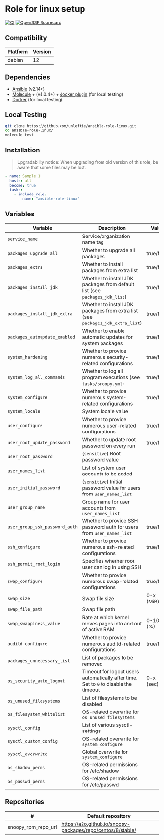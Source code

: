 # Role for linux setup

[![CI](https://github.com/unleftie/ansible-role-linux/actions/workflows/ci.yml/badge.svg)](https://github.com/unleftie/ansible-role-linux/actions/workflows/ci.yml)
[![OpenSSF Scorecard](https://api.securityscorecards.dev/projects/github.com/unleftie/ansible-role-zsh/badge)](https://securityscorecards.dev/viewer/?uri=github.com/unleftie/ansible-role-linux)

## Compatibility

| Platform | Version |
| -------- | ------- |
| debian   | 12      |

## Dependencies

- [Ansible](https://docs.ansible.com/ansible/latest/installation_guide/intro_installation.html) (v2.14+)
- [Molecule](https://molecule.readthedocs.io/en/latest/installation.html) + (v4.0.4+) + [docker plugin](https://github.com/ansible-community/molecule-plugins) (for local testing)
- [Docker](https://docs.docker.com/get-docker/) (for local testing)

## Local Testing

```sh
git clone https://github.com/unleftie/ansible-role-linux.git
cd ansible-role-linux/
molecule test
```

## Installation

> Upgradability notice: When upgrading from old version of this role, be aware that some files may be lost.

```yml
- name: Sample 1
  hosts: all
  become: true
  tasks:
    - include_role:
        name: "ansible-role-linux"
```

## Variables

| Variable                       | Description                                                                          | Value      |
| ------------------------------ | ------------------------------------------------------------------------------------ | ---------- |
| `service_name`                 | Service/organization name tag                                                        |            |
| `packages_upgrade_all`         | Whether to upgrade all packages                                                      | true/false |
| `packages_extra`               | Whether to install packages from extra list                                          | true/false |
| `packages_install_jdk`         | Whether to install JDK packages from default list (see `packages_jdk_list`)          | true/false |
| `packages_install_jdk_extra`   | Whether to install JDK packages from extra list (see `packages_jdk_extra_list`)      | true/false |
| `packages_autoupdate_enabled`  | Whether to enable automatic updates for system packages                              | true/false |
| `system_hardening`             | Whether to provide numerous security-related configurations                          | true/false |
| `system_log_all_commands`      | Whether to log all program executions (see `tasks/snoopy.yml`)                       | true/false |
| `system_configure`             | Whether to provide numerous system-related configurations                            | true/false |
| `system_locale`                | System locale value                                                                  |
| `user_configure`               | Whether to provide numerous user-related configurations                              | true/false |
| `user_root_update_password`    | Whether to update root password on every run                                         | true/false |
| `user_root_password`           | (`sensitive`) Root password value                                                    |
| `user_names_list`              | List of system user accounts to be added                                             |
| `user_initial_password`        | (`sensitive`) Initial password value for users from `user_names_list`                |
| `user_group_name`              | Group name for user accounts from `user_names_list`                                  |
| `user_group_ssh_password_auth` | Whether to provide SSH password auth for users from `user_names_list`                | true/false |
| `ssh_configure`                | Whether to provide numerous ssh-related configurations                               | true/false |
| `ssh_permit_root_login`        | Specifies whether root user can log in using SSH                                     |
| `swap_configure`               | Whether to provide numerous swap-related configurations                              | true/false |
| `swap_size`                    | Swap file size                                                                       | 0-x (MiB)  |
| `swap_file_path`               | Swap file path                                                                       |
| `swap_swappiness_value`        | Rate at which kernel moves pages into and out of active RAM                          | 0-100 (%)  |
| `auditd_configure`             | Whether to provide numerous auditd-related configurations                            | true/false |
| `packages_unnecessary_list`    | List of packages to be removed                                                       |
| `os_security_auto_logout`      | Timeout for logout users automatically after time. Set to `0` to disable the timeout | 0-x (sec)  |
| `os_unused_filesystems`        | List of filesystems to be disabled                                                   |
| `os_filesystem_whitelist`      | OS-related overwrite for `os_unused_filesystems`                                     |
| `sysctl_config`                | List of various sysctl-settings                                                      |
| `sysctl_custom_config`         | OS-related overwrite for `system_configure`                                          |
| `sysctl_overwrite`             | Global overwrite for `system_configure`                                              |
| `os_shadow_perms`              | OS-related permissions for /etc/shadow                                               |
| `os_passwd_perms`              | OS-related permissions for /etc/passwd                                               |

## Repositories

| #                   | Default repository                                          |
| ------------------- | ----------------------------------------------------------- |
| snoopy_rpm_repo_url | https://a2o.github.io/snoopy-packages/repo/centos/8/stable/ |
